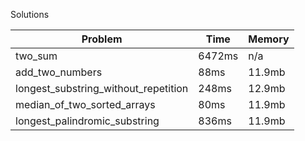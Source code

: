 Solutions

Problem|Time|Memory
-------|----|------
two_sum|6472ms|n/a
add_two_numbers|88ms|11.9mb
longest_substring_without_repetition|248ms|12.9mb
median_of_two_sorted_arrays|80ms|11.9mb
longest_palindromic_substring|836ms|11.9mb
